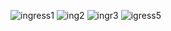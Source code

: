 ![ingress1](https://user-images.githubusercontent.com/118598107/219672321-3aae8a0f-f24a-40b0-b8a3-817437d3d8c5.png)
![ing2](https://user-images.githubusercontent.com/118598107/219672424-b3213cd7-44d2-4bd0-95d7-611e8d39b7f1.png)
![ingr3](https://user-images.githubusercontent.com/118598107/219672454-86bf637c-fb65-43f0-9033-5e1449736d9e.png)
![igress5](https://user-images.githubusercontent.com/118598107/219672488-0c23df77-b388-4d62-ab7f-c8244326c0e8.png)
